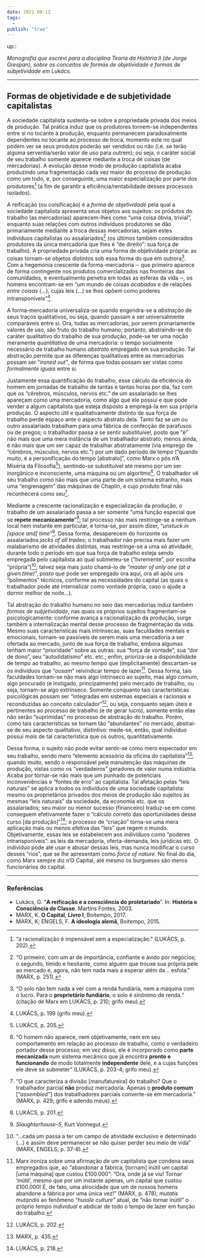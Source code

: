 ```yaml
---
date: 2021-08-12
tags:
  - 
publish: "true"
---
```

up:: 

*Monografia que escrevi para a disciplina Teoria da História II (de Jorge Grespan), sobre os conceitos de formas de objetividade e formas de subjetividade em Lukács.*

---
## Formas de objetividade e de subjetividade capitalistas
A sociedade capitalista sustenta-se sobre a propriedade privada dos meios de produção. Tal prática induz que os produtores tornem-se independentes entre si no tocante à produção, enquanto permanecem paradoxalmente dependentes no tocante ao processo de troca, momento este no qual podem ver se seus produtos poderão ser vendidos ou não (i.e. se terão alguma serventia/serão valor de uso para outrem); ou seja, o caráter social de seu trabalho somente aparece mediante a troca de coisas (de mercadorias). A evolução desse modo de produção capitalista acaba produzindo uma fragmentação cada vez maior do processo de produção como um todo, e, por conseguinte, uma maior especialização por parte dos produtores[^1] (a fim de garantir a eficiência/rentabilidade desses processos isolados).

A reificação (ou coisificação) é a _forma de objetividade_ pela qual a sociedade capitalista apresenta seus objetos aos sujeitos: os produtos do trabalho (as mercadorias) aparecem-lhes como “uma coisa óbvia, trivial”, enquanto suas relações com outros indivíduos produtores se dão primariamente mediante a troca dessas mercadorias, sejam estes indivíduos capitalistas ou assalariados[^2] (os últimos também considerados produtores da única mercadoria que lhes é “de direito”: sua força de trabalho). A propriedade privada cria uma forma de objetividade própria: as coisas tornam-se objetos distintos sob essa forma do que em outrora[^3]. Com a hegemonia crescente da forma-mercadoria ─ que primeiro aparece de forma contingente nos produtos comercializados nas fronteiras das comunidades, e eventualmente penetra em todas as esferas da vida ─, os homens encontram-se em “um mundo de coisas _acabadas_ e de relações _entre coisas_ (…), cujas leis (…) se lhes opõem como poderes intransponíveis”[^4].

A forma-mercadoria universaliza-se quando engendra-se a _abstração_ de seus traços qualitativos, ou seja, quando passam a ser universalmente comparáveis entre si. Ora, todas as mercadorias, por serem primariamente valores de uso, são fruto do trabalho humano; portanto, abstraindo-se do caráter qualitativo do trabalho de sua produção, pode-se ter uma noção meramente _quantitativa_ de uma mercadoria: o tempo socialmente necessário de trabalho humano _abstrato_ empregado em sua produção. Tal abstração permite que as diferenças qualitativas entre as mercadorias possam ser “_ironed out”_, de forma que todas possam ser vistas como _formalmente iguais_ entre si.

Justamente essa quantificação do trabalho, esse cálculo da eficiência do homem em jornadas de trabalho de tantas e tantas horas por dia, faz com que os “cérebros, músculos, nervos etc.” de um assalariado se lhes apareçam como uma mercadoria, como algo que ele possui e que pode vender a algum capitalista que esteja disposto a empregá-la em sua própria produção. O aspecto útil e qualitativamente distinto de sua força de trabalho perde espaço ante o aspecto abstrato dela. Tanto faz se um ou outro assalariado trabalham para uma fábrica de confecção de parafusos ou de pregos; o trabalhador passa a se sentir substituível, posto que “é” não mais que uma mera instância de um trabalhador abstrato; menos ainda, é não mais que um ser capaz de trabalhar abstratamente (via emprego de “cérebros, músculos, nervos etc.”) por um dado período de tempo (“quando muito, é a personificação do tempo [abstrato]”, como Marx o pôs n’A Miséria da Filosofia[^5]), sentindo-se substituível até mesmo por um ser inorgânico e inconsciente, uma máquina ou um algoritmo[^6]. O trabalhador vê seu trabalho como não mais que uma parte de um sistema estranho, mais uma “engrenagem” das máquinas de Chaplin, e cujo produto final não reconhecerá como seu[^7].

Mediante a crescente racionalização e especialização da produção, o trabalho de um assalariado passa a ser somente “uma função especial que se **repete mecanicamente**”[^8]; tal processo não mais restringe-se a nenhum local nem instante em particular, e torna-se, por assim dizer, “_unstuck in [space and] time”_[^9]. Dessa forma, desaparecem do horizonte os assalariados _jacks of all trades_; o trabalhador não precisa mais fazer um malabarismo de atividades distintas, mas restringe-se a uma só atividade, durante todo o período em que sua força de trabalho esteja sendo empregada pelo capitalista ao qual submeteu-se (“livremente”, por escolha “própria”)[^10]; talvez seja mais justo chamá-lo de “_master of only one_ _(at a given time)_”, posto que pode ser empregado ora aqui, ora ali após uns “polimentos” técnicos, conforme as necessidades do capital (as quais o trabalhador pode até internalizar como vontade própria, caso o ajude a dormir melhor de noite...).

Tal abstração do trabalho humano no seio das mercadorias induz também _formas de subjetividade_, nas quais os próprios sujeitos fragmentam-se psicologicamente: conforme avança a racionalização da produção, surge também a internalização mental desse processo de fragmentação da vida. Mesmo suas características mais intrínsecas, suas faculdades mentais e emocionais, tornam-se passíveis de serem mais uma mercadoria a ser ofertada ao mercado, junto de sua força de trabalho, embora algumas tenham maior “prioridade” sobre as outras: sua “força de vontade”, sua “dor de dono”, seu “autodidatismo” etc. etc.; enfim, prioriza-se a disponibilidade de tempo ao trabalho, ao mesmo tempo que (implicitamente) descartam-se os indivíduos que “_ousam_” reivindicar tempo de lazer[^11]. Dessa forma, tais faculdades tornam-se não mais algo intrínseco ao sujeito, mas algo _comum_, algo procurado (e instigado, principalmente) pelo mercado de trabalho, ou seja, tornam-se algo extrínseco. Somente conquanto tais características psicológicas possam ser “integradas em sistemas especiais e racionais e reconduzidas ao conceito calculador”[^12], ou seja, conquanto sejam úteis e pertinentes ao processo de trabalho (e de gerar lucro), somente então elas não serão “suprimidas” no processo de abstração do trabalho. Porém, como tais características se tornam tão “abundantes” no mercado, abstrai-se de seu aspecto qualitativo, distintivo: mede-se, então, qual indivíduo possui _mais_ de tal característica que os outros, quantitativamente.

Dessa forma, o sujeito não pode evitar sentir-se como mero espectador em seu trabalho, sendo mero “elemento acessório da oficina do capitalista”[^13]; quando muito, sendo o responsável pela manutenção das máquinas de produção, vistas como os “verdadeiros” geradores de valor numa indústria. Acaba por tornar-se não mais que um punhado de potenciais inconveniências e “fontes de erro” ao capitalista. Tal afetação pelas “leis naturais” se aplica a todos os indivíduos de uma sociedade capitalista: mesmo os proprietários privados dos meios de produção são sujeitos às mesmas “leis naturais” da sociedade, da economia etc. que os assalariados; seu maior ou menor sucesso (financeiro) traduz-se em como conseguem efetivamente fazer o “cálculo correto das oportunidades desse curso [da produção]”[^14]; o processo de “criação” torna-se uma mera aplicação mais ou menos efetiva das “leis” que regem o mundo. Objetivamente, essas leis se estabelecem aos indivíduos como “poderes intransponíveis”: as leis da mercadoria, oferta-demanda, leis jurídicas etc. O indivíduo pode até usar e abusar dessas leis, mas nunca modificar o curso desses “rios”, que se lhe apresentam como _force of nature_. No final do dia, como Marx sempre diz n’O Capital, até mesmo os burgueses são meros funcionários do capital.

---
### Referências
- Lukács, G. “**A reificação e a consciência do proletariado**”. In: **História e Consciência de Classe**. Martins Fontes, 2003.
- MARX, K. **O Capital**, **Livro I**, Boitempo, 2017.
- MARX, K; ENGELS, F. **A ideologia alemã**, Boitempo, 2015.

[^1]: “a racionalização é impensável sem a especialização.” (LUKÁCS, p. 202).
[^2]: “O primeiro, com um ar de importância, confiante e ávido por negócios; o segundo, tímido e hesitante, como alguém que trouxe sua própria pele ao mercado e, agora, não tem nada mais a esperar além da… esfola.” (MARX, p. 251).
[^3]: “O solo não tem nada a ver com a renda fundiária, nem a máquina com o lucro. Para o **proprietário fundiário**, o solo é sinônimo de renda.” (citação de Marx em LUKÁCS, p. 210; grifo meu).
[^4]: LUKÁCS, p. 199 (grifo meu).
[^5]: LUKÁCS, p. 205.
[^6]: “O homem não aparece, nem objetivamente, nem em seu comportamento em relação ao processo de trabalho, como o verdadeiro portador desse processo; em vez disso, ele é incorporado como **parte mecanizada** num sistema mecânico que já encontra **pronto e funcionando** de modo totalmente **independente** dele, e a cujas funções ele deve se submeter” (LUKÁCS, p. 203-4; grifo meu).
[^7]: “O que caracteriza a divisão [manufatureira] do trabalho? Que o trabalhador parcial **não** produz mercadoria. Apenas o **produto comum** [“_assembled”_] dos trabalhadores parciais converte-se em mercadoria.” (MARX, p. 429; grifo e adendo meus).
[^8]: LUKÁCS, p. 201.
[^9]: *Slaughterhouse-5*, Kurt Vonnegut.
[^10]: “...cada um passa a ter um campo de atividade exclusivo e determinado (…) e assim deve permanecer se não quiser perder seu meio de vida” (MARX, ENGELS; p. 37-8).
[^11]: Marx ironiza sobre uma afirmação de um capitalista que condena seus empregados que, ao “abandonar a fábrica, [tornam] inútil um capital [uma máquina] que custou £100.000”: “Ora, onde já se viu! Tornar ‘inútil’, mesmo que por um instante apenas, um capital que custou £100.000! É, de fato, uma atrocidade que um de nossos homens abandone a fábrica por uma única vez!” (MARX, p. 478); _mutatis mutandis_ ao fenômeno “_hussle culture”_ atual, de “não tornar inútil” o próprio tempo _individual_ e abdicar de todo o tempo de lazer em função do trabalho.
[^12]: LUKÁCS, p. 202.
[^13]: MARX, p. 435.
[^14]: LUKÁCS, p. 218.